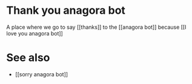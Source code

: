 # Thank you anagora bot

A place where we go to say [[thanks]] to the [[anagora bot]] because [[I love you anagora bot]]

# See also

- [[sorry anagora bot]]